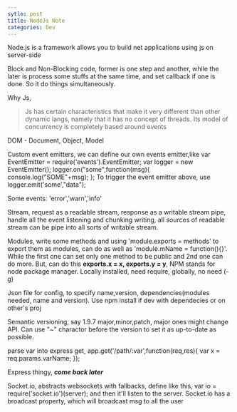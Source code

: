 ```yaml
---
sytle: post
title: NodeJs Note
categories: Dev
---
```

Node.js is a framework allows you to build net applications using js on server-side

Block and Non-Blocking code, former is one step and another, while the later is process some stuffs at the same time, and set callback if one is done. So it do things simultaneously.

Why Js,
> Js has certain characteristics that make it very different than other dynamic langs, namely that it has no concept of threads. Its model of concurrency is completely based around events

DOM - Document, Object, Model

Custom event emitters, we can define our own events emitter,like
	var EventEmitter = require('events').EventEmitter;
	var logger = new EventEmitter();
	logger.on("some",function(msg){
		console.log("SOME"+msg);
	};
To trigger the event emitter above, use 
	logger.emit('some',"data");

Some events: 'error','warn','info'

Stream, request as a readable stream, response as a writable stream
pipe, handle all the event listening and chunking writing,
all sources of readable stream can be pipe into all sorts of writable stream.

Modules, write some methods and using 'module.exports = methods' to export them as modules,
can do as well as 'module.mName = function(){}'. While the first one can set only one method to be public and 2nd one can do more. But, can do this **exports.x = x, exports.y = y**, NPM stands for node package manager.
Locally installed, need require, globally, no need (-g)

Json file for config, to specify name,version, dependencies(modules needed, name and version). 
Use npm install if dev with dependecies or on other's proj

Semantic versioning, say 1.9.7 major,minor,patch, major ones might change API. 
Can use "~" charactor before the version to set it as up-to-date as possible.

parse var into express get, app.get('/path/:var',function(req,res){ var x = req.params.varName; });

Express thingy, ***come back later***

Socket.io, abstracts websockets with fallbacks,
define like this, var io = require('socket.io')(server); and then it'll listen to the server.
Socket.io has a broadcast property, which will broadcast msg to all the user

